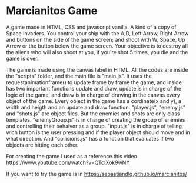 # Marcianitos Game
A game made in HTML, CSS and javascript vanilla.
A kind of a copy of Space Invaders. 
You control your ship with the A,D, Left Arrow, Right Arrow and buttons on the side of the game screen; and shoot with W, Space, Up Arrow or the button below the game screen. Your objective is to destroy all the aliens who will also shoot at you, if you're shot 5 times, you die and the game is over.

The game is made using the canvas label in HTML. All the codes are inside the "scripts" folder, and the main file is "main.js". It uses the requestanimationframe() to update frame by frame the game, and inside has two important functions update and draw, update is in charge of the logic of the game, and draw is in charge of drawing in the canvas every object of the game. Every object in the game has a cordinate(x and y), a width and heigth and an update and draw function. "player.js", "enemy.js" and "shots.js" are object files. But the enemies and shots are only class templates. "enemyGroup.js" is in charge of creating the group of enemies and controlling their behaivor as a group. "input.js" is in charge of telling wich button is the user pressing and if the player object should move and in what direction. And "collisions.js" has a function that evaluates if two objects are hitting each other.

For creating the game I used as a reference this video https://www.youtube.com/watch?v=QTcIXok9wNY 

If you want to try the game is in 
https://sebastiandlq.github.io/marcianitos/
